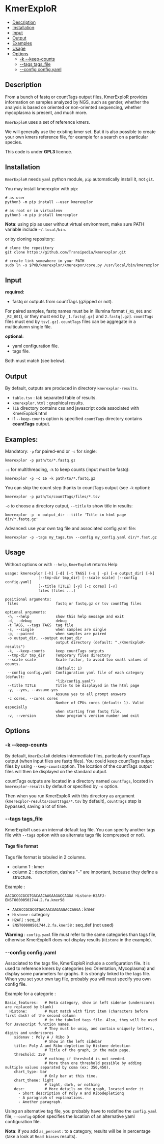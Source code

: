 # KmerExploR


- [Description](#description)
- [Installation](#installation)
- [Input](#input)
- [Output](#output)
- [Examples](#examples)
- [Usage](#usage)
- [Options](#options)
	- [-k --keep-counts](#k---keep-counts)
	- [--tags tags_file](#tags-tags_file)
	- [--config config.yaml](#config-config.yaml)


## Description


From a bunch of fastq or countTags output files, KmerExploR provides information on samples analyzed by NGS, such as gender, whether the analysis is based on oriented or non-oriented sequencing, whether mycoplasma is present, and much more.

`KmerExploR` uses a set of reference kmers.

We will generally use the existing kmer set. But it is also possible to create your own kmers reference file, for example for a search on a particular species.

This code is under **GPL3** licence.


## Installation

`KmerExploR` needs `yaml` python module, `pip` automatically install it, not `git`. 

You may install kmerexplor with pip: 

```
# as user
python3 -m pip install --user kmerexplor

# as root or in virtualenv
python3 -m pip install kmerexplor
```
**Nota**: using pip as user without virtual environment, make sure PATH variable include `~/.local/bin`.

or by cloning repository:

```
# clone the repository
git clone https://github.com/Transipedia/kmerexplor.git

# create link somewhere in your PATH
sudo ln -s $PWD/kmerexplor/kmerexpor/core.py /usr/local/bin/kmerexplor
```



## Input


**required:**

- fastq or outputs from countTags (gzipped or not). 

For paired samples, fastq names must be in illumina format (`_R1_001` and `_R2_001`), or they must end by `_1.fastq[.gz]` and `2.fastq[.gz]`. `countTags` files must end by `tsv[.gz]`. `countTags` files can be aggregate in a multiculumn single file.

**optional:**

- yaml configuration file.
- tags file.

Both must match (see below).


## Output

By default, outputs are produced in directory `kmerexplor-results`.

- `table.tsv` : tab separated table of results.
- `kmerexplor.html` : graphical results.
- `lib` directory contains css and javascript code associated with KmerExploR.html
- if `--keep-counts` option is specified `countTags` directory contains __countTags__ output. 


## Examples:

Mandatory: `-p` for paired-end or `-s` for single:

```
kmerexplor -p path/to/*.fastq.gz
```
 
`-c` for multithreading, `-k` to keep counts (input must be fastq):

``` 
kmerexplor -p -c 16 -k path/to/*.fastq.gz
```

You can skip the count step thanks to countTags output (see `-k` option):

```
kmerexplor -p path/to/countTags/files/*.tsv
```

`-o` to choose a directory output, `--title` to show title in results:

```
kmerexplor -p -o output_dir --title 'Title in html page dir/*.fastq.gz'
```

Advanced: use your own tag file and associated config.yaml file:

```
kmerexplor -p -tags my_tags.tsv --config my_config.yaml dir/*.fast.gz
```

## Usage

 
Without options or with `--help`, `KmerExploR` returns Help

 
 ```
usage: kmerexplor [-h] [-d] [-t TAGS] (-s | -p) [-o output_dir] [-k]
                [--tmp-dir tmp_dir] [--scale scale] [--config config.yaml]
                [--title TITLE] [-y] [-c cores] [-v]
                files [files ...]

positional arguments:
  files                 fastq or fastq.gz or tsv countTag files

optional arguments:
  -h, --help            show this help message and exit
  -d, --debug           debug
  -t TAGS, --tags TAGS  tag file
  -s, --single          when samples are single
  -p, --paired          when samples are paired
  -o output_dir, --output output_dir
                        output directory (default: "./KmerExploR-results")
  -k, --keep-counts     keep countTags outputs
  --tmp-dir tmp_dir     Temporary files directory
  --scale scale         Scale factor, to avoid too small values of counts.
                        (default: 1)
  --config config.yaml  Configuration yaml file of each category (default:
                        "lib/config.yaml")
  --title TITLE         Title to be displayed in the html page
  -y, --yes, --assume-yes
                        Assume yes to all prompt answers
  -c cores, --cores cores
                        Number of CPUs cores (default: 1). Valid especially
                        when starting from fastq file.
  -v, --version         show program's version number and exit

 ```
 
## Options

### -k --keep-counts

By default, `KmerExploR` deletes intermediate files, particularly countTags output (when input files are fastq files). You could keep countTags output files by using `--keep-counts`option. The location of the countTags output files will then be displayed on the standard output.

countTags outputs are located in a directory named `countTags`, located in `kmerexplor-results` by default or specified by `-o` option.

Then when you run KmerExploR with this directory as argument (`kmerexplor-results/countTags/*.tsv` by default), `countTags` step is bypassed, saving a lot of time.

### --tags tags_file

KmerExploR uses an internal default tag file. You can specify another tags file with `--tags` option with as alternate tags file (compressed or not).

#### Tags file format

Tags file format is tabuled in 2 columns.

- column 1 : kmer
- column 2 : description, dashes "-" are important, because they define a structure. 

Example : 


```
AACGCCGCGCGTGACAACAAGAAGACCAGGA Histone-H2AFJ-ENST00000501744.2.fa.kmer58
```

- `AACGCCGCGCGTGACAACAAGAAGACCAGGA` : kmer
- `Histone` : category
- `H2AFJ` : seq_id
- `ENST00000501744.2.fa.kmer58` : seq_def (not used)

__Warning__ : `config.yaml` file must refer to the same categories than tags file, otherwise KmerExploR does not display results (`Histone` in the example).

### --config config.yaml

Associated to the tags file, KmerExploR include a configuration file. It is used to reference kmers by categories (ex: Orientation, Mycoplasma) and display some parameters for graphs. It is strongly linked to the tags file. 
When you set your own tag file, probably you will must specify you own config file.
 
 Example for a categorie : 
 

```
Basic_features:   # Meta category, show in left sidenav (underscores are replaced by blank)
  Histone:        # Must match with first item (characters before first dash) of the second column
                  # in the tabuled tags file. Also, they will be used for Javascript function names.
                  # They must be uniq, and contain uniquely letters, digits and underscores
    sidenav : Poly A / Ribo D
                  # Show in the left sidebar
    title: Poly A and Ribo depletion by Histone detection
                  # Title of the graph, in the main page.
    threshold: 350
                  # nothing if threshold is not needed.
                  # More than one threshold possible by adding multiple values separated by coma (ex: 350,450).
    chart_type: bar
                  # Only bar at this time.
    chart_theme: light
                  # light, dark, or nothing
    desc:         # More details on the graph, located under it
      - Short description of Poly A and Ribodepletionq
      - A paragraph of explanations.
      - Another paragraph.
```

Using an alternative tag file, you probably have to redefine the `config.yaml` file, `--config` option specifies the location of an alternative yaml configuration file.


__Nota:__ if you add `as_percent:` to a category, results will be in percentage (take a look at `Read biases` results).


